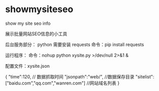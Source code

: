 # showmysiteseo
show my site seo info

展示批量网站SEO信息的小工具


后台服务部分：
python 需要安装 requests
命令：pip install requests

运行程序：
命令：nohup python xysite.py >/dev/null 2>&1 &


配置文件：xysite.json

{
    "time":120,  // 数据抓取时间
    "jsonpath":"web/",  //数据保存目录 
    "sitelist":["baidu.com","qq.com","wanren.com"] //网站域名列表 
}
